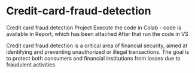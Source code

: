 # Credit-card-fraud-detection
Credit card fraud detection Project
Execute the code in Colab  - code is available in Report, which has been attached
After that run the code in VS 

Credit card fraud detection is a critical area of financial security, aimed at identifying and
preventing unauthorized or illegal transactions. The goal is to protect both consumers and
financial institutions from losses due to fraudulent activities
